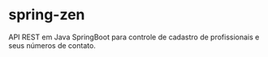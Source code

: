 # spring-zen
API REST em Java SpringBoot para controle de cadastro de profissionais e seus números de contato.
